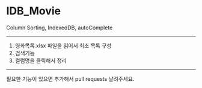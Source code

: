 # IDB_Movie
Column Sorting, IndexedDB, autoComplete

------------------------------

1. 영화목록.xlsx 파일을 읽어서 최초 목록 구성
2. 검색기능 
3. 컬럼명을 클릭해서 정리

-------------------------

필요한 기능이 있으면 추가해서 pull requests 날려주세요.